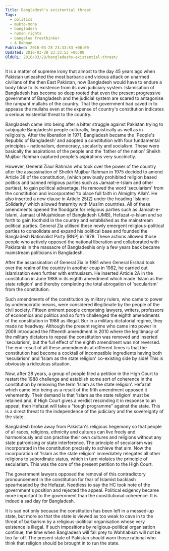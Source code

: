 ```yaml
---
Title: Bangladesh's existential threat
Tags:
  - politics
  - mukto-mona
  - bangladesh
  - human rights
  - bangalee freethinker
  - A Rahman
Published: 2016-03-28 23:33:53 +06:00
Updated: 2016-03-28 23:33:53 +06:00
OldURL: 2016/03/28/bangladeshs-existential-threat/
---
```


It is a matter of supreme irony that almost to the day 45 years ago when Pakistan unleashed the most barbaric and vicious attack on unarmed civilians of the then East Pakistan, now Bangladesh would have to endure a body blow to its existence from its own judiciary system. Islamisation of Bangladesh has become so deep rooted that even the present progressive government of Bangladesh and the judicial system are scared to antagonise the rampant mullahs of the country. That the government had caved in to appease the mullahs even at the expense of country's constitution indicates a serious existential threat to the country.

Bangladesh came into being after a bitter struggle against Pakistan trying to subjugate Bangladeshi people culturally, linguistically as well as in religiosity. After the liberation in 1971, Bangladesh became the 'People's Republic of Bangladesh' and adopted a constitution with four fundamental principles – nationalism, democracy, secularity and socialism. These were basically the aspirations of the people and the 'father of the nation' Sheikh Mujibur Rahman captured people's aspirations very succinctly.

However, General Ziaur Rahman who took over the power of the country after the assassination of Sheikh Mujibur Rahman in 1975 decided to amend Article 38 of the constitution, (which previously prohibited religion based politics and banned religious parties such as Jamaat-e-Islam and other parties), to gain political advantage. He removed the word 'secularism' from the constitution and incorporated 'to place full faith in Almighty Allah'. He also inserted a new clause in Article 25(2) under the heading 'Islamic Solidarity' which allowed fraternity with Muslim countries. All of these amendments opened the floodgate for religious parties such as Jamaat-e-Islami, Jamaat ul Mujahidean of Bangladesh (JMB), Hefazat-e-Islam and so forth to gain foothold in the country and established as the mainstream political parties. General Zia utilised these newly emergent religious-political parties to consolidate and expand his political base and founded the Bangladesh Nationalist Party (BNP) in 1978. These actions allowed those people who actively opposed the national liberation and collaborated with Pakistanis in the massacre of Bangladeshis only a few years back became mainstream politicians in Bangladesh.

After the assassination of General Zia in 1981 when General Ershad took over the realm of the country in another coup in 1982, he carried out Islamisation even further with enthusiasm. He inserted Article 2A in the constitution in June 1988 in its eighth amendment which made 'Islam as the state religion' and thereby completing the total abrogation of 'secularism' from the constitution.

Such amendments of the constitution by military rulers, who came to power by undemocratic means, were considered illegitimate by the people of the civil society. Fifteen eminent people comprising lawyers, writers, professors of economics and politics and so forth challenged the eighth amendments of the constitution in 1988 as illegal. Bur in a military dictatorial regime, they made no headway. Although the present regime who came into power in 2009 introduced the fifteenth amendment in 2010 where the legitimacy of the military dictators to repeal the constitution was removed and inserted 'secularism', but the full effect of the eighth amendment was not reversed. The end-result of all these amendments at different times is that the constitution had become a cocktail of incompatible ingredients having both 'secularism' and 'Islam as the state religion' co-existing side by side! This is obviously a ridiculous situation.

Now, after 28 years, a group of people filed a petition in the High Court to restart the 1988 challenge and establish some sort of coherence in the constitution by removing the term 'Islam as the state religion'. Hefazat which came into being as a result of the fifth amendment opposed it vehemently. Their demand is that 'Islam as the state religion' must be retained and, if High Court gives a verdict rescinding it in response to an appeal, then Hefazat will take a "tough programme" against the state. This is a direct threat to the independence of the judiciary and the sovereignty of the state.

Bangladesh broke away from Pakistan's religious hegemony so that people of all races, religions, ethnicity and cultures can live freely and harmoniously and can practise their own cultures and religions without any state patronising or state interference. The principle of secularism was incorporated in the constitution precisely to achieve that aim. Now the incorporation of 'Islam as the state religion' immediately relegates all other religions to subordinate status, which in turn violates the principle of secularism. This was the core of the present petition to the High Court.

The government lawyers opposed the removal of this contradictory pronouncement in the constitution for fear of Islamist backlash spearheaded by the Hefazat. Needless to say the HC took note of the government's position and rejected the appeal. Political exigency became more important to the government than the constitutional coherence. It is indeed a sad day for Bangladesh.

It is sad not only because the constitution has been left in a messed-up state, but more so that the state is viewed as too weak to cave in to the threat of barbarism by a religious-political organisation whose very existence is illegal. If such impositions by religious-political organisation continue, the time when Bangladesh will fall prey to Wahhabism will not be too far off. The present state of Pakistan should warn those rational who think that religion should be brought in to run the state.

&nbsp;
